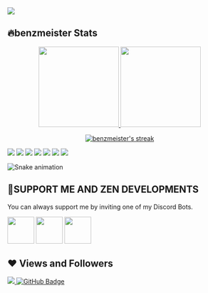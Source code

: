 <img src="https://i.imgur.com/bPMNE7F.png" />

## 🔥benzmeister Stats

<div align="center">
  <a href="https://github.com/benzmeister">
  <img height="180em" src="https://github-readme-stats.vercel.app/api?username=benzmeister&show_icons=true&theme=tokyonight&include_all_commits=true&count_private=true"/>
  <img height="180em" src="https://github-readme-stats.vercel.app/api/top-langs/?username=benzmeister&layout=compact&langs_count=7&theme=tokyonight"/>
</div>

<p align="center">
    <a href="https://github.com/benzmeister/github-readme-streak-stats">
        <img title="🔥 Get streak stats for your profile at git.io/streak-stats" alt="benzmeister's streak" src="https://github-readme-streak-stats.herokuapp.com/?user=SubhamRaoniar28&theme=black-ice&hide_border=true&stroke=0000&background=060A0CD0"/>
    </a>
</p>

<div> 
<a href="https://www.youtube.com/channel/UCyIdkBKTICWpin3HHac10Pg" target="_blank"><img src="https://img.shields.io/badge/YouTube-FF0000?style=for-the-badge&logo=youtube&logoColor=white" target="_blank"></a>
<a href="https://discord.gg/ZrNzZYc7D" target="_blank"><img src="https://img.shields.io/badge/Discord-7289DA?style=for-the-badge&logo=discord&logoColor=white" target="_blank"></a> 
<a href = "benzmeister670@gmail.com"><img src="https://img.shields.io/badge/-Gmail-%23333?style=for-the-badge&logo=gmail&logoColor=white" target="_blank"></a>
<img src="https://img.shields.io/badge/javascript-%23323330.svg?style=for-the-badge&logo=javascript&logoColor=%23F7DF1E"></a>
<img src="https://img.shields.io/badge/node.js-6DA55F?style=for-the-badge&logo=node.js&logoColor=white"></a>
<img src="https://img.shields.io/badge/python-3670A0?style=for-the-badge&logo=python&logoColor=ffdd54"></a>
<img src="https://img.shields.io/badge/html5-%23E34F26.svg?style=for-the-badge&logo=html5&logoColor=white"></a>
 
![Snake animation](https://github.com/benzmeister/rafaballerini/blob/output/github-contribution-grid-snake.svg)
 
</div>

## 🤖SUPPORT ME AND ZEN DEVELOPMENTS
You can always support me by inviting one of my Discord Bots.
<div>
<a href="https://discord.com/oauth2/authorize?client_id=949301159330455652&permissions=8&scope=bot%20applications.commands"><img src="https://i.imgur.com/qhxJiJe.png" width="60" heigth="60"></img></a>
<a href="https://discord.com/api/oauth2/authorize?client_id=959251789394354206&permissions=8&scope=bot%20applications.commands"><img src="https://i.imgur.com/YjUUk1u.png" width="60" heigth="60"></img></a>
<a href="https://discord.com/api/oauth2/authorize?client_id=965437094434582569&permissions=2147611712&scope=bot%20applications.commands"><img src="https://i.imgur.com/J9fAzMa.png" width="60" heigth="60"></img></a>
</div>

## ❤ Views and Followers
<a href="https://github.com/benzmeister/github-profile-views-counter">
    <img src="https://komarev.com/ghpvc/?username=benzmeister">
</a>
<a href="https://github.com/benzmeister?tab=followers"><img src="https://img.shields.io/github/followers/benzmeister?label=Followers&style=social" alt="GitHub Badge"></a>
